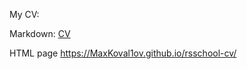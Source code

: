 My CV:


Markdown:
[CV](https://MaxKoval1ov.github.io/rsschool-cv/cv)

HTML page
https://MaxKoval1ov.github.io/rsschool-cv/
